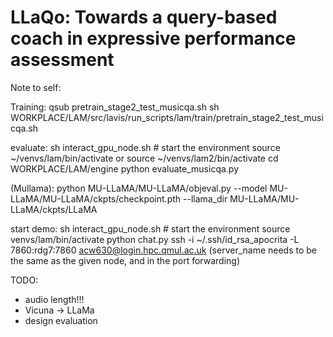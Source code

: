# LLaQo: Towards a query-based coach in expressive performance assessment


Note to self:

Training: 
qsub pretrain_stage2_test_musicqa.sh
sh  WORKPLACE/LAM/src/lavis/run_scripts/lam/train/pretrain_stage2_test_musicqa.sh 

evaluate:
sh interact_gpu_node.sh  # start the environment
source ~/venvs/lam/bin/activate or source ~/venvs/lam2/bin/activate
cd WORKPLACE/LAM/engine
python evaluate_musicqa.py

(Mullama): python MU-LLaMA/MU-LLaMA/objeval.py --model MU-LLaMA/MU-LLaMA/ckpts/checkpoint.pth --llama_dir MU-LLaMA/MU-LLaMA/ckpts/LLaMA

start demo:
sh interact_gpu_node.sh  # start the environment
source venvs/lam/bin/activate
python chat.py
ssh -i ~/.ssh/id_rsa_apocrita -L 7860:rdg7:7860 acw630@login.hpc.qmul.ac.uk
(server_name needs to be the same as the given node, and in the port forwarding)

TODO: 
- audio length!!!
- Vicuna -> LLaMa
- design evaluation

